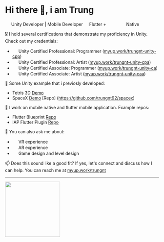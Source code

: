 # Hi there 👋, i am Trung

<!--
**trungnt92/trungnt92** is a ✨ _special_ ✨ repository because its `README.md` (this file) appears on your GitHub profile.

Here are some ideas to get you started:

- 🔭 I’m currently working on ...
- 🌱 I’m currently learning ...
- 👯 I’m looking to collaborate on ...
- 🤔 I’m looking for help with ...
- 💬 Ask me about ...
- 📫 How to reach me: ...
- 😄 Pronouns: ...
- ⚡ Fun fact: ...
-->

<img src="https://user-images.githubusercontent.com/107845126/227093832-25332dfd-8f08-4b66-8157-c8ac81735843.png" width="16" height="16"/> Unity Developer | Mobile Developer <img src="https://user-images.githubusercontent.com/107845126/227094319-9b342447-ab0f-42a4-8850-26cda247ad21.png" width="13" height="16"/> Flutter + <img src="https://user-images.githubusercontent.com/107845126/227094311-73b721f8-ae53-4e6c-af26-1a52b73000b5.png" width="30" height="16"/> <img src="https://user-images.githubusercontent.com/107845126/227094306-8a484320-ddf1-4293-a8bc-245f8c54beb6.jpg" width="24" height="16"/> Native

🎖 I hold several certifications that demonstrate my proficiency in Unity. Check out my credentials:

- <img src="https://images.credly.com/size/340x340/images/05915903-c7fd-4256-8754-9ff9e9e6465e/image.png" width="16" height="16"/> Unity Certified Professional: Programmer ([myup.work/trungnt-unity-cpp](https://myup.work/trungnt-unity-cpp))
- <img src="https://images.credly.com/size/340x340/images/90ea48bb-af29-439b-a239-5bd4ba5ec9f0/image.png" width="16" height="16"/> Unity Certified Professional: Artist ([myup.work/trungnt-unity-cpa](https://myup.work/trungnt-unity-cpa))
- <img src="https://images.credly.com/size/340x340/images/d1f43356-4e1e-424a-99e3-65636d7bc4fd/image.png" width="16" height="16"/> Unity Certified Associate: Programmer ([myup.work/trungnt-unity-ca](https://myup.work/trungnt-unity-ca))
- <img src="https://images.credly.com/size/340x340/images/ad6a684b-31be-4bdb-acfb-97121cddb950/image.png" width="16" height="16"/> Unity Certified Associate: Artist ([myup.work/trungnt-unity-caa](https://myup.work/trungnt-unity-caa))

🌱 Some Unity example that i previosly developed:

- Tetris 3D [Demo](https://myup.work/trungnt-trungtris)
- SpaceX [Demo](https://myup.work/trungnt-spacex) [Repo] (https://github.com/trungnt92/spacex)

📱 I work on mobile native and flutter mobile application. Example repos:

- Flutter Blueprint [Repo](https://github.com/trungnt92/flutter_blueprint)
- IAP Flutter Plugin [Repo](https://github.com/trungnt92/flutter_iap)

💬 You can also ask me about:
- <img src="https://user-images.githubusercontent.com/107845126/227094335-74324ddf-892e-4f82-bd33-f999e7f764c3.png" width="16" height="16"/> VR experience
- <img src="https://user-images.githubusercontent.com/107845126/227094328-55f99f88-9dfb-4541-8405-7b0b7de85cf7.png" width="16" height="16"/> AR experience
- <img src="https://user-images.githubusercontent.com/107845126/227094338-8bca0c33-3fb6-4d8b-8cfb-ecacdaef744c.png" width="16" height="16"/> Game design and level design

📫 Does this sound like a good fit? If yes, let's connect and discuss how I can help. You can reach me at [myup.work/trungnt](myup.work/trungnt)

---

<div>
  <a href="https://github.com/luuthanhminh">
  <img height="180em" src="https://github-readme-stats.vercel.app/api/top-langs/?username=trungnt92&layout=compact&langs_count=6"/>
</div>
